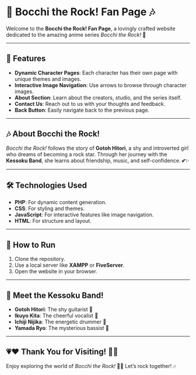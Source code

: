 # 🎸 Bocchi the Rock! Fan Page 🎶

Welcome to the **Bocchi the Rock! Fan Page**, a lovingly crafted website dedicated to the amazing anime series *Bocchi the Rock!* 🌟

---

## 🌟 Features
- **Dynamic Character Pages**: Each character has their own page with unique themes and images.
- **Interactive Image Navigation**: Use arrows to browse through character images.
- **About Section**: Learn about the creators, studio, and the series itself.
- **Contact Us**: Reach out to us with your thoughts and feedback.
- **Back Button**: Easily navigate back to the previous page.

---

## 🎶 About Bocchi the Rock!
*Bocchi the Rock!* follows the story of **Gotoh Hitori**, a shy and introverted girl who dreams of becoming a rock star. Through her journey with the **Kessoku Band**, she learns about friendship, music, and self-confidence. 💕✨

---

## 🛠️ Technologies Used
- **PHP**: For dynamic content generation.
- **CSS**: For styling and themes.
- **JavaScript**: For interactive features like image navigation.
- **HTML**: For structure and layout.

---

## 🚀 How to Run
1. Clone the repository.
2. Use a local server like **XAMPP** or **FiveServer**.
3. Open the website in your browser.

---

## 🎸 Meet the Kessoku Band!
- **Gotoh Hitori**: The shy guitarist 🎸
- **Ikuyo Kita**: The cheerful vocalist 🎤
- **Ichiji Nijika**: The energetic drummer 🥁
- **Yamada Ryo**: The mysterious bassist 🎵

---

## 💗❤️ Thank You for Visiting! 💛💙
Enjoy exploring the world of *Bocchi the Rock!* 🌟✨ Let’s rock together! 🎶